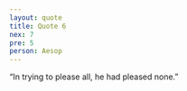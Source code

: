 ```yaml
---
layout: quote
title: Quote 6
nex: 7
pre: 5
person: Aesop
---
```

“In trying to please all, he had pleased none.”